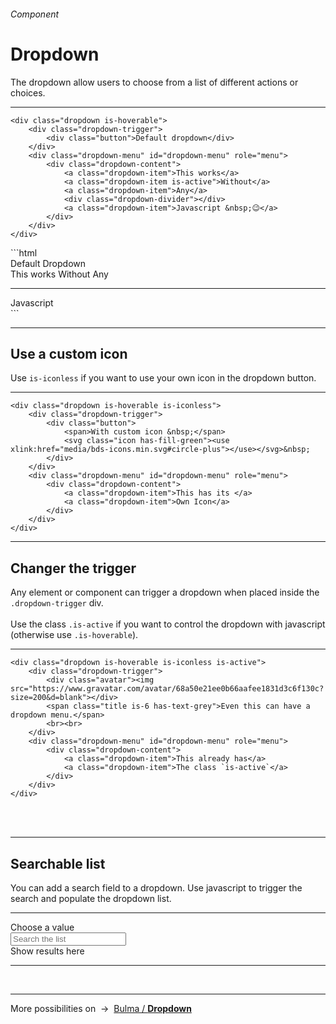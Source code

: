 <h6 class="subtitle is-5 has-text-grey has-text-weight-semibold">Component</h6><h1 class="title is-1">Dropdown</h1>
<p class="subtitle is-5">
    The <span class="has-text-weight-semibold">dropdown</span> allow users to choose from a list of different actions or choices.
</p>

<hr class="is-large is-visible">



<div class="box is-well is-relaxed is-marginless">

    <div class="dropdown is-hoverable">
        <div class="dropdown-trigger">
            <div class="button">Default dropdown</div>
        </div>
        <div class="dropdown-menu" id="dropdown-menu" role="menu">
            <div class="dropdown-content">
                <a class="dropdown-item">This works</a>
                <a class="dropdown-item is-active">Without</a>
                <a class="dropdown-item">Any</a>
                <div class="dropdown-divider"></div>
                <a class="dropdown-item">Javascript &nbsp;😉</a>
            </div>
        </div>
    </div>

</div>
```html
<div class="dropdown is-hoverable">
    <div class="dropdown-trigger">
        <div class="button">Default Dropdown</div>
    </div>
    <div class="dropdown-menu">
        <div class="dropdown-content">
            <a class="dropdown-item">This works</a>
            <a class="dropdown-item">Without</a>
            <a class="dropdown-item is-active">Any</a>
            <hr class="dropdown-divider">
            <a class="dropdown-item">Javascript</a>
        </div>
    </div>
</div>
```

<hr class="is-visible is-large">

<h2 class="title is-4">Use a custom icon</h2>

Use `is-iconless` if you want to use your own icon in the dropdown button.

<hr class="is-small">

<div class="box is-well is-relaxed is-marginless">

    <div class="dropdown is-hoverable is-iconless">
        <div class="dropdown-trigger">
            <div class="button">
                <span>With custom icon &nbsp;</span>
                <svg class="icon has-fill-green"><use xlink:href="media/bds-icons.min.svg#circle-plus"></use></svg>&nbsp;
            </div>
        </div>
        <div class="dropdown-menu" id="dropdown-menu" role="menu">
            <div class="dropdown-content">
                <a class="dropdown-item">This has its </a>
                <a class="dropdown-item">Own Icon</a>
            </div>
        </div>
    </div>

</div>

<hr class="is-visible is-large">

<h2 class="title is-4">Changer the trigger</h2>

Any element or component can trigger a dropdown when placed inside the `.dropdown-trigger` div.
<br><br>
Use the class `.is-active` if you want to control the dropdown with javascript (otherwise use `.is-hoverable`).

<hr class="is-small">

<div class="box is-well is-relaxed is-marginless">

    <div class="dropdown is-hoverable is-iconless is-active">
        <div class="dropdown-trigger">
            <div class="avatar"><img src="https://www.gravatar.com/avatar/68a50e21ee0b66aafee1831d3c6f130c?size=200&d=blank"></div>
            <span class="title is-6 has-text-grey">Even this can have a dropdown menu.</span>
            <br><br>
        </div>
        <div class="dropdown-menu" id="dropdown-menu" role="menu">
            <div class="dropdown-content">
                <a class="dropdown-item">This already has</a>
                <a class="dropdown-item">The class `is-active`</a>
            </div>
        </div>
    </div>

</div>

<br><br>

<hr class="is-visible is-large">

<h2 class="title is-4">Searchable list</h2>

You can add a search field to a dropdown. Use javascript to trigger the search and populate the dropdown list.

<hr class="is-small">

<div class="dropdown is-active">
    <div class="dropdown-trigger">
        <div class="button">Choose a value</div>
    </div>
    <div class="dropdown-menu" id="dropdown-menu" role="menu">
        <div class="dropdown-content">
            <div class="dropdown-item ">
                <input class="input is-small is-paddingless has-background-white" type="text" placeholder="Search the list">
            </div>
            <div class="dropdown-divider"></div>
            <a class="dropdown-item is-large">Show</a>
            <a class="dropdown-item is-active">results</a>
            <a class="dropdown-item">here</a>
        </div>
    </div>
</div>

<hr class="is-large">
<br>
<hr class="is-large">

<div class="box is-bordered">
    More possibilities on &nbsp;→&nbsp; <a href="https://bulma.io/documentation/components/dropdown/" target="blank">Bulma / <strong>Dropdown</strong></a>
</div>
